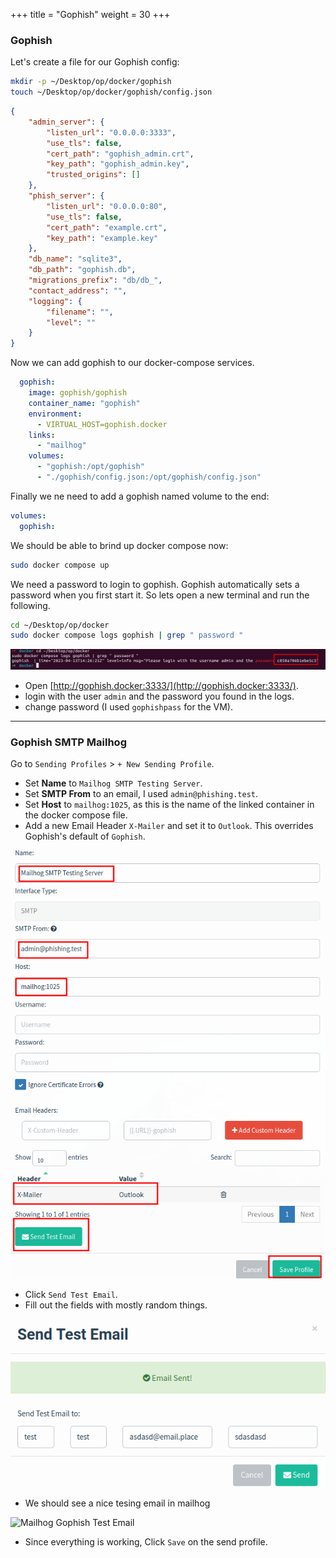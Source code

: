 +++
title = "Gophish"
weight = 30
+++

### Gophish

Let's create a file for our Gophish config:

```bash
mkdir -p ~/Desktop/op/docker/gophish
touch ~/Desktop/op/docker/gophish/config.json
```

```json
{
	"admin_server": {
		"listen_url": "0.0.0.0:3333",
		"use_tls": false,
		"cert_path": "gophish_admin.crt",
		"key_path": "gophish_admin.key",
		"trusted_origins": []
	},
	"phish_server": {
		"listen_url": "0.0.0.0:80",
		"use_tls": false,
		"cert_path": "example.crt",
		"key_path": "example.key"
	},
	"db_name": "sqlite3",
	"db_path": "gophish.db",
	"migrations_prefix": "db/db_",
	"contact_address": "",
	"logging": {
		"filename": "",
		"level": ""
	}
}
```

Now we can add gophish to our docker-compose services. 

```yml
  gophish:
    image: gophish/gophish
    container_name: "gophish"
    environment:
      - VIRTUAL_HOST=gophish.docker
    links:
      - "mailhog"
    volumes:
      - "gophish:/opt/gophish"
      - "./gophish/config.json:/opt/gophish/config.json"
```

Finally we ne need to add a gophish named volume to the end:
```yml
volumes:
  gophish: 
```

We should be able to brind up docker compose now:

```bash
sudo docker compose up
```

We need a password to login to gophish. Gophish automatically sets a password when you first start it. So lets open a new terminal and run the following.

```bash
cd ~/Desktop/op/docker
sudo docker compose logs gophish | grep " password "
```

![Gophish Initial Password](/static/how-to-phishing//gophish-initial-password.png)

- Open [http://gophish.docker:3333/](http://gophish.docker:3333/).
- login with the user `admin` and the password you found in the logs.
- change password (I used `gophishpass` for the VM).

* * *

### Gophish SMTP Mailhog

Go to `Sending Profiles` > `+ New Sending Profile`.

- Set **Name** to `Mailhog SMTP Testing Server`.
- Set **SMTP From** to an email, I used `admin@phishing.test`.
- Set **Host** to `mailhog:1025`, as this is the name of the linked container in the docker compose file.
- Add a new Email Header `X-Mailer` and set it to `Outlook`. This overrides Gophish's default of `Gophish`.

![SMTP Settings](/static/how-to-phishing/gophish-mailhog-smtp.png)

- Click `Send Test Email`.
- Fill out the fields with mostly random things.

![Gophish Mailhog Send Test Email](/static/how-to-phishing/gophish-mailhog-smtp-test-email.png)

- We should see a nice tesing email in mailhog

![Mailhog Gophish Test Email](mailhog-gophish-test-email.png)

- Since everything is working, Click `Save` on the send profile.
